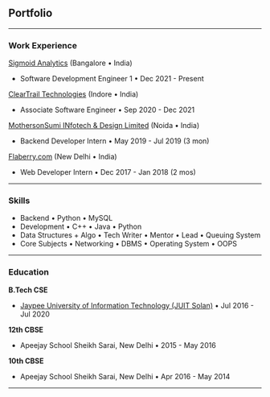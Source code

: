 ## Portfolio

---

### Work Experience
[Sigmoid Analytics](/Sigmoid) (Bangalore • India)
- Software Development Engineer 1 • Dec 2021 - Present

[ClearTrail Technologies](/ClearTrail) (Indore • India)
- Associate Software Engineer • Sep 2020 - Dec 2021

[MothersonSumi INfotech & Design Limited](/mind) (Noida • India)
- Backend Developer Intern • May 2019 - Jul 2019 (3 mon)


[Flaberry.com](/flab) (New Delhi • India)
- Web Developer Intern • Dec 2017 - Jan 2018 (2 mos)

---

### Skills

- Backend • Python • MySQL
- Development • C++ • Java • Python
- Data Structures + Algo • Tech Writer • Mentor • Lead • Queuing System
- Core Subjects • Networking • DBMS • Operating System • OOPS 


---

### Education

**B.Tech CSE**
- <a href="http://www.juit.ac.in/" target="_blank">Jaypee University of Information Technology (JUIT Solan)</a> • Jul 2016 - Jul 2020

**12th CBSE**
- Apeejay School Sheikh Sarai, New Delhi • 2015 - May 2016

**10th CBSE**
- Apeejay School Sheikh Sarai, New Delhi • Apr 2016 - May 2014

---
